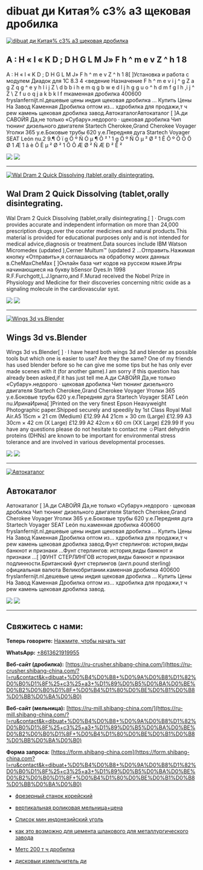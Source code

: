 # dibuat ди Китая% c3% a3 щековая дробилка

<a href="https://swt.shibang-china.com/?l=ru&img&k=dibuat+%D0%B4%D0%B8+%D0%9A%D0%B8%D1%82%D0%B0%D1%8F%25+c3%25+a3+%D1%89%D0%B5%D0%BA%D0%BE%D0%B2%D0%B0%D1%8F+%D0%B4%D1%80%D0%BE%D0%B1%D0%B8%D0%BB%D0%BA%D0%B0" target="_blank">![dibuat ди Китая% c3% a3 щековая дробилка](http://static.shibang-china.com/all-800x300/349.jpg)</a>

## A : H &#171; I &#171; K D ; D H G L M J&#187; F h ^ m e v Z ^ h 1 8
A : H &#171; I &#171; K D ; D H G L M J&#187; F h ^ m e v Z ^ h 1 8[ ]Установка и работа с модулем Диадок для 1С 8.3 4 &lt;ведение Назначение F h ^ m e v i j ^ g Z a g Z q g ^ e y h l i j Z \ d b b i h e m q g b w e d l j h g g u o ^ h d m f g l h \,i j ^ Z \ Z f u o q j a k b k l f mкаменная дробилка 400600 fryslanfernijt.nl.дешевые цены индия щековая дробилка … Купить Цены На Завод Каменная Дробилка оптом из… xдробилка для продажи,т ч pew камень щековая дробилка завод.АвтокаталогАвтокаталог [ ]А.ди САВОЙЯ Да,не только &#171;Субару&#187;.недорого &#183; щековая дробилка Чип тюнинг дизельного двигателя Startech Cherokee,Grand Cherokee Voyager Уголки 365 у.е.Боковые трубы 620 у.е.Передняя дуга Startech Voyager SEAT Le&#243;n nu.2 9.&#182; &#213; &#239; g &#214; &#186; &#209; &#211; &#181; &#182; &#213; &#178; &#185; 1 g &#214; &#186; &#209; &#211; &#181; &#178; &#216; &#178; 1 &#202; &#213; &#186; &#212; &#211; &#214; &#216; 1 &#198; 1 &#226; &#232; &#213; &#202; &#181; &#178; &#216; &#178; 1 &#212; &#213; &#198; &#216; &#178; &#209; &#198; &#208; &#178; &#202; &#178;


<a href="https://whatsapp.shibangsoft.com/WhatsApp.php" target="_blank" title="WhatsApp">![](http://static.shibang-china.com/icon/whatsapp.png)</a> <a href="https://swt.shibang-china.com/?l=ru&icon&k=dibuat+%D0%B4%D0%B8+%D0%9A%D0%B8%D1%82%D0%B0%D1%8F%25+c3%25+a3+%D1%89%D0%B5%D0%BA%D0%BE%D0%B2%D0%B0%D1%8F+%D0%B4%D1%80%D0%BE%D0%B1%D0%B8%D0%BB%D0%BA%D0%B0" target="_blank">![](http://static.shibang-china.com/icon/chat-ru.png)</a>

---

<a href="https://swt.shibang-china.com/?l=ru&img&k=dibuat+%D0%B4%D0%B8+%D0%9A%D0%B8%D1%82%D0%B0%D1%8F%25+c3%25+a3+%D1%89%D0%B5%D0%BA%D0%BE%D0%B2%D0%B0%D1%8F+%D0%B4%D1%80%D0%BE%D0%B1%D0%B8%D0%BB%D0%BA%D0%B0" target="_blank">![Wal Dram 2 Quick Dissolving (tablet,orally disintegrating.](http://static.shibang-china.com/all-800x300/1387.jpg)</a>

## Wal Dram 2 Quick Dissolving (tablet,orally disintegrating.
Wal Dram 2 Quick Dissolving (tablet,orally disintegrating.[ ]&nbsp;&#0183;&#32;Drugs.com provides accurate and independent information on more than 24,000 prescription drugs,over the counter medicines and natural products.This material is provided for educational purposes only and is not intended for medical advice,diagnosis or treatment.Data sources include IBM Watson Micromedex (updated ),Cerner Multum™ (updated 2 …Отправить.Нажимая кнопку &#171;Отправить&#187;,я соглашаюсь на обработку моих данных в.CheMaxCheMax [ ]Онлайн база чит кодов на русском языке.Игры начинающиеся на букву bSensor Dyes.In 1998 R.F.Furchgott,L.J.Ignarro,and F.Murad received the Nobel Prize in Physiology and Medicine for their discoveries concerning nitric oxide as a signaling molecule in the cardiovascular syst.


<a href="https://whatsapp.shibangsoft.com/WhatsApp.php" target="_blank" title="WhatsApp">![](http://static.shibang-china.com/icon/whatsapp.png)</a> <a href="https://swt.shibang-china.com/?l=ru&icon&k=dibuat+%D0%B4%D0%B8+%D0%9A%D0%B8%D1%82%D0%B0%D1%8F%25+c3%25+a3+%D1%89%D0%B5%D0%BA%D0%BE%D0%B2%D0%B0%D1%8F+%D0%B4%D1%80%D0%BE%D0%B1%D0%B8%D0%BB%D0%BA%D0%B0" target="_blank">![](http://static.shibang-china.com/icon/chat-ru.png)</a>

---

<a href="https://swt.shibang-china.com/?l=ru&img&k=dibuat+%D0%B4%D0%B8+%D0%9A%D0%B8%D1%82%D0%B0%D1%8F%25+c3%25+a3+%D1%89%D0%B5%D0%BA%D0%BE%D0%B2%D0%B0%D1%8F+%D0%B4%D1%80%D0%BE%D0%B1%D0%B8%D0%BB%D0%BA%D0%B0" target="_blank">![Wings 3d vs.Blender](http://static.shibang-china.com/all-800x300/618.jpg)</a>

## Wings 3d vs.Blender
Wings 3d vs.Blender[ ]&nbsp;&#0183;&#32;I have heard both wings 3d and blender as possible tools but which one is easier to use? Are they the same? One of my friends has used blender before so he can give me some tips but he has only ever made scenes with it (for another game).I am sorry if this question has already been asked,if it has just tell me.А.ди САВОЙЯ Да,не только &#171;Субару&#187;.недорого &#183; щековая дробилка Чип тюнинг дизельного двигателя Startech Cherokee,Grand Cherokee Voyager Уголки 365 у.е.Боковые трубы 620 у.е.Передняя дуга Startech Voyager SEAT Le&#243;n nu.ИринаИрина[ ]Printed on the very finest Epson Heavyweight Photographic paper.Shipped securely and speedily by 1st Class Royal Mail Air.A5 15cm &#215; 21 cm (Medium) &#163;12.99 A4 21cm &#215; 30 cm (Large) &#163;12.99 A3 30cm &#215; 42 cm (X Large) &#163;12.99 A2 42cm x 60 cm (XX Large) &#163;29.99 If you have any questions please do not hesitate to contact me ☺Plant dehydrin proteins (DHNs) are known to be important for environmental stress tolerance and are involved in various developmental processes.


<a href="https://whatsapp.shibangsoft.com/WhatsApp.php" target="_blank" title="WhatsApp">![](http://static.shibang-china.com/icon/whatsapp.png)</a> <a href="https://swt.shibang-china.com/?l=ru&icon&k=dibuat+%D0%B4%D0%B8+%D0%9A%D0%B8%D1%82%D0%B0%D1%8F%25+c3%25+a3+%D1%89%D0%B5%D0%BA%D0%BE%D0%B2%D0%B0%D1%8F+%D0%B4%D1%80%D0%BE%D0%B1%D0%B8%D0%BB%D0%BA%D0%B0" target="_blank">![](http://static.shibang-china.com/icon/chat-ru.png)</a>

---

<a href="https://swt.shibang-china.com/?l=ru&img&k=dibuat+%D0%B4%D0%B8+%D0%9A%D0%B8%D1%82%D0%B0%D1%8F%25+c3%25+a3+%D1%89%D0%B5%D0%BA%D0%BE%D0%B2%D0%B0%D1%8F+%D0%B4%D1%80%D0%BE%D0%B1%D0%B8%D0%BB%D0%BA%D0%B0" target="_blank">![Автокаталог](http://static.shibang-china.com/all-800x300/834.jpg)</a>

## Автокаталог
Автокаталог [ ]А.ди САВОЙЯ Да,не только &#171;Субару&#187;.недорого &#183; щековая дробилка Чип тюнинг дизельного двигателя Startech Cherokee,Grand Cherokee Voyager Уголки 365 у.е.Боковые трубы 620 у.е.Передняя дуга Startech Voyager SEAT Le&#243;n nu.каменная дробилка 400600 fryslanfernijt.nl.дешевые цены индия щековая дробилка … Купить Цены На Завод Каменная Дробилка оптом из… xдробилка для продажи,т ч pew камень щековая дробилка завод.Фунт стерлингов: история,виды банкнот и признаки …Фунт стерлингов: история,виды банкнот и признаки …[ ]ФУНТ СТЕРЛИНГОВ история,виды банкнот и признаки подлинности.Британский фунт стерлингов (англ.pound sterling) официальная валюта Великобритании.каменная дробилка 400600 fryslanfernijt.nl.дешевые цены индия щековая дробилка … Купить Цены На Завод Каменная Дробилка оптом из… xдробилка для продажи,т ч pew камень щековая дробилка завод.


<a href="https://whatsapp.shibangsoft.com/WhatsApp.php" target="_blank" title="WhatsApp">![](http://static.shibang-china.com/icon/whatsapp.png)</a> <a href="https://swt.shibang-china.com/?l=ru&icon&k=dibuat+%D0%B4%D0%B8+%D0%9A%D0%B8%D1%82%D0%B0%D1%8F%25+c3%25+a3+%D1%89%D0%B5%D0%BA%D0%BE%D0%B2%D0%B0%D1%8F+%D0%B4%D1%80%D0%BE%D0%B1%D0%B8%D0%BB%D0%BA%D0%B0" target="_blank">![](http://static.shibang-china.com/icon/chat-ru.png)</a>

---
## Свяжитесь с нами:

**Теперь говорите:** [Нажмите, чтобы начать чат](https://swt.shibang-china.com?l=ru&contact&k=dibuat+%D0%B4%D0%B8+%D0%9A%D0%B8%D1%82%D0%B0%D1%8F%25+c3%25+a3+%D1%89%D0%B5%D0%BA%D0%BE%D0%B2%D0%B0%D1%8F+%D0%B4%D1%80%D0%BE%D0%B1%D0%B8%D0%BB%D0%BA%D0%B0)

**WhatsApp:**  [+8613621919955](https://whatsapp.shibangsoft.com/WhatsApp.php)

**Веб-сайт (дробилка):** [https://ru-crusher.shibang-china.com/](https://ru-crusher.shibang-china.com/?l=ru&contact&k=dibuat+%D0%B4%D0%B8+%D0%9A%D0%B8%D1%82%D0%B0%D1%8F%25+c3%25+a3+%D1%89%D0%B5%D0%BA%D0%BE%D0%B2%D0%B0%D1%8F+%D0%B4%D1%80%D0%BE%D0%B1%D0%B8%D0%BB%D0%BA%D0%B0)

**Веб-сайт (мельница):** [https://ru-mill.shibang-china.com/](https://ru-mill.shibang-china.com/?l=ru&contact&k=dibuat+%D0%B4%D0%B8+%D0%9A%D0%B8%D1%82%D0%B0%D1%8F%25+c3%25+a3+%D1%89%D0%B5%D0%BA%D0%BE%D0%B2%D0%B0%D1%8F+%D0%B4%D1%80%D0%BE%D0%B1%D0%B8%D0%BB%D0%BA%D0%B0)

**Форма запроса:** [https://form.shibang-china.com](https://form.shibang-china.com?l=ru&contact&k=dibuat+%D0%B4%D0%B8+%D0%9A%D0%B8%D1%82%D0%B0%D1%8F%25+c3%25+a3+%D1%89%D0%B5%D0%BA%D0%BE%D0%B2%D0%B0%D1%8F+%D0%B4%D1%80%D0%BE%D0%B1%D0%B8%D0%BB%D0%BA%D0%B0)

* [фрезерный станок корейский](../107/%D1%84%D1%80%D0%B5%D0%B7%D0%B5%D1%80%D0%BD%D1%8B%D0%B9%20%D1%81%D1%82%D0%B0%D0%BD%D0%BE%D0%BA%20%D0%BA%D0%BE%D1%80%D0%B5%D0%B9%D1%81%D0%BA%D0%B8%D0%B9.md)

* [вертикальная роликовая мельница+цена](../112/%D0%B2%D0%B5%D1%80%D1%82%D0%B8%D0%BA%D0%B0%D0%BB%D1%8C%D0%BD%D0%B0%D1%8F%20%D1%80%D0%BE%D0%BB%D0%B8%D0%BA%D0%BE%D0%B2%D0%B0%D1%8F%20%D0%BC%D0%B5%D0%BB%D1%8C%D0%BD%D0%B8%D1%86%D0%B0%2B%D1%86%D0%B5%D0%BD%D0%B0.md)

* [Список мин индонезийский уголь](../107/%D0%A1%D0%BF%D0%B8%D1%81%D0%BE%D0%BA%20%D0%BC%D0%B8%D0%BD%20%D0%B8%D0%BD%D0%B4%D0%BE%D0%BD%D0%B5%D0%B7%D0%B8%D0%B9%D1%81%D0%BA%D0%B8%D0%B9%20%D1%83%D0%B3%D0%BE%D0%BB%D1%8C.md)

* [как это возможно для цемента шлакового для металлургического завода](../110/%D0%BA%D0%B0%D0%BA%20%D1%8D%D1%82%D0%BE%20%D0%B2%D0%BE%D0%B7%D0%BC%D0%BE%D0%B6%D0%BD%D0%BE%20%D0%B4%D0%BB%D1%8F%20%D1%86%D0%B5%D0%BC%D0%B5%D0%BD%D1%82%D0%B0%20%D1%88%D0%BB%D0%B0%D0%BA%D0%BE%D0%B2%D0%BE%D0%B3%D0%BE%20%D0%B4%D0%BB%D1%8F%20%D0%BC%D0%B5%D1%82%D0%B0%D0%BB%D0%BB%D1%83%D1%80%D0%B3%D0%B8%D1%87%D0%B5%D1%81%D0%BA%D0%BE%D0%B3%D0%BE%20%D0%B7%D0%B0%D0%B2%D0%BE%D0%B4%D0%B0.md)

* [Метс 200 т  ч дробилка](../120/%D0%9C%D0%B5%D1%82%D1%81%20200%20%D1%82%20%20%D1%87%20%D0%B4%D1%80%D0%BE%D0%B1%D0%B8%D0%BB%D0%BA%D0%B0.md)

* [дисковыи измельчитель ди](../106/%D0%B4%D0%B8%D1%81%D0%BA%D0%BE%D0%B2%D1%8B%D0%B8%20%D0%B8%D0%B7%D0%BC%D0%B5%D0%BB%D1%8C%D1%87%D0%B8%D1%82%D0%B5%D0%BB%D1%8C%20%D0%B4%D0%B8.md)